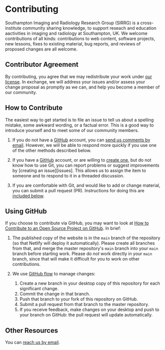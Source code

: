 # Contributing

Southampton Imaging and Radiology Research Group (SIRRG) is a cross-institute community
sharing knowledge, to support reseach and education aactivities in imaging and radiology
at Southampton, UK. We welcome contributions of all kinds: contributions to
web content, software projects, new lessons, fixes to existing material, bug
reports, and reviews of proposed changes are all welcome.

## Contributor Agreement

By contributing, you agree that we may redistribute your work under [our license](LICENSE).
In exchange, we will address your issues and/or assess your change proposal as promptly as
we can, and help you become a member of our community.

## How to Contribute

The easiest way to get started is to file an issue to tell us about a spelling
mistake, some awkward wording, or a factual error. This is a good way to
introduce yourself and to meet some of our community members.

1.  If you do not have a [GitHub][github] account, you can [send us comments by email][contact].
    However, we will be able to respond more quickly if you use one of the other
    methods described below.

2.  If you have a [GitHub][github] account,
    or are willing to [create one][github-join],
    but do not know how to use Git,
    you can report problems or suggest improvements by [creating an issue][issues].
    This allows us to assign the item to someone
    and to respond to it in a threaded discussion.

3.  If you are comfortable with Git,
    and would like to add or change material,
    you can submit a pull request (PR).
    Instructions for doing this are [included below](#using-github).

## Using GitHub

If you choose to contribute via GitHub,
you may want to look at
[How to Contribute to an Open Source Project on GitHub][how-contribute].
In brief:

1.  The published copy of the website is in the `main` branch of the
    repository (so that Netlify will deploy it automatically). Please create
    all branches from that, and merge the master repository's `main` branch
    into your `main` branch before starting work. Please do _not_ work
    directly in your `main` branch, since that will make it difficult for
    you to work on other contributions.

2.  We use [GitHub flow][github-flow] to manage changes:
    1.  Create a new branch in your desktop copy of this repository for each significant change.
    2.  Commit the change in that branch.
    3.  Push that branch to your fork of this repository on GitHub.
    4.  Submit a pull request from that branch to the master repository.
    5.  If you receive feedback, make changes on your desktop and push to your
        branch on GitHub: the pull request will update automatically.

## Other Resources

You can [reach us by email][contact].

[contact]: Yukai.Zou@uhs.nhs.uk
[github]: http://github.com
[github-flow]: https://guides.github.com/introduction/flow/
[github-join]: https://github.com/join
[how-contribute]: https://egghead.io/series/how-to-contribute-to-an-open-source-project-on-github

